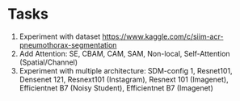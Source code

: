 # Tasks
1. Experiment with dataset https://www.kaggle.com/c/siim-acr-pneumothorax-segmentation
2. Add Attention: SE, CBAM, CAM, SAM, Non-local, Self-Attention (Spatial/Channel)
3. Experiment with multiple architecture: SDM-config 1, Resnet101, Densenet 121, Resnext101 (Instagram),
Resnext 101 (Imagenet), Efficientnet B7 (Noisy Student), Efficientnet B7 (Imagenet)



